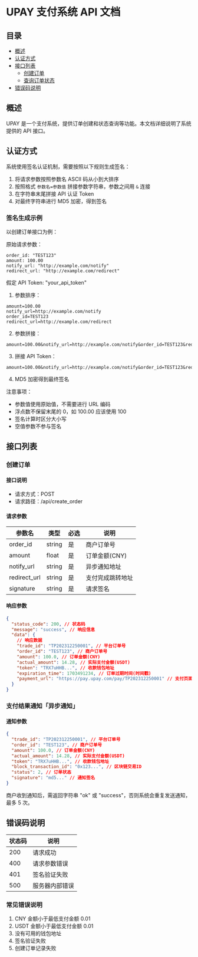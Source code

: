 # UPAY 支付系统 API 文档

## 目录

- [概述](#概述)
- [认证方式](#认证方式)
- [接口列表](#接口列表)
  - [创建订单](#创建订单)
  - [查询订单状态](#查询订单状态)
- [错误码说明](#错误码说明)

## 概述

UPAY 是一个支付系统，提供订单创建和状态查询等功能。本文档详细说明了系统提供的 API 接口。

## 认证方式

系统使用签名认证机制，需要按照以下规则生成签名：

1. 将请求参数按照参数名 ASCII 码从小到大排序
2. 按照格式 `参数名=参数值` 拼接参数字符串，参数之间用 `&` 连接
3. 在字符串末尾拼接 API 认证 Token
4. 对最终字符串进行 MD5 加密，得到签名

### 签名生成示例

以创建订单接口为例：

原始请求参数：

```
order_id: "TEST123"
amount: 100.00
notify_url: "http://example.com/notify"
redirect_url: "http://example.com/redirect"

```

假定 API Token: "your_api_token"

1. 参数排序：

```
amount=100.00
notify_url=http://example.com/notify
order_id=TEST123
redirect_url=http://example.com/redirect
```

2. 参数拼接：

```
amount=100.00&notify_url=http://example.com/notify&order_id=TEST123&redirect_url=http://example.com/redirect
```

3. 拼接 API Token：

```
amount=100.00&notify_url=http://example.com/notify&order_id=TEST123&redirect_url=http://example.com/redirectyour_api_token
```

4. MD5 加密得到最终签名

注意事项：

- 参数值使用原始值，不需要进行 URL 编码
- 浮点数不保留末尾的 0，如 100.00 应该使用 100
- 签名计算时区分大小写
- 空值参数不参与签名

## 接口列表

### 创建订单

#### 接口说明

- 请求方式：POST
- 请求路径：/api/create_order

#### 请求参数

| 参数名       | 类型   | 必选 | 说明             |
| ------------ | ------ | ---- | ---------------- |
| order_id     | string | 是   | 商户订单号       |
| amount       | float  | 是   | 订单金额(CNY)    |
| notify_url   | string | 是   | 异步通知地址     |
| redirect_url | string | 是   | 支付完成跳转地址 |
| signature    | string | 是   | 请求签名         |

#### 响应参数

```json
{
  "status_code": 200, // 状态码
  "message": "success", // 响应信息
  "data": {
    // 响应数据
    "trade_id": "TP202312250001", // 平台订单号
    "order_id": "TEST123", // 商户订单号
    "amount": 100.0, // 订单金额(CNY)
    "actual_amount": 14.28, // 实际支付金额(USDT)
    "token": "TRX7uHHB...", // 收款钱包地址
    "expiration_time": 1703491234, // 订单过期时间(时间戳)
    "payment_url": "https://pay.upay.com/pay/TP202312250001" // 支付页面URL
  }
}
```

### 支付结果通知「异步通知」

#### 通知参数

```json
{
  "trade_id": "TP202312250001", // 平台订单号
  "order_id": "TEST123", // 商户订单号
  "amount": 100.0, // 订单金额(CNY)
  "actual_amount": 14.28, // 实际支付金额(USDT)
  "token": "TRX7uHHB...", // 收款钱包地址
  "block_transaction_id": "0x123...", // 区块链交易ID
  "status": 2, // 订单状态
  "signature": "md5..." // 通知签名
}
```

商户收到通知后，需返回字符串 "ok" 或 "success"，否则系统会重复发送通知，最多 5 次。

## 错误码说明

| 状态码 | 说明           |
| ------ | -------------- |
| 200    | 请求成功       |
| 400    | 请求参数错误   |
| 401    | 签名验证失败   |
| 500    | 服务器内部错误 |

### 常见错误说明

1. CNY 金额小于最低支付金额 0.01
2. USDT 金额小于最低支付金额 0.01
3. 没有可用的钱包地址
4. 签名验证失败
5. 创建订单记录失败

```

```

```

```
